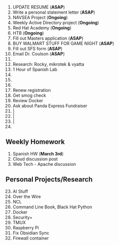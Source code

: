 
1.  UPDATE RESUME (**ASAP**)
2.  Write a personal statement letter (**ASAP**)
3.  NAVSEA Project (**Ongoing**)
4.  Weekly Active Directory project (**Ongoing**)
5.  Red Hat Academy (**Ongoing**)
6.  HTB (**Ongoing**)
7.  Fill out Masters application (**ASAP**)
8.  BUY WALMART STUFF FOR GAME NIGHT (**ASAP**)
9.  Fill out SFS form (**ASAP**)
10. Email Dr. Coulson (**ASAP**)
11. 
12. Research: Rocky, mikrotek & vyatta
13. 1 Hour of Spanish Lab 
14. 
15. 
16. 
17. Renew registration
18. Get smog check
19. Review Docker
20. Ask about Panda Express Fundraiser 
21. |
22. |
23. |
24. 

## Weekly Homework
1. Spanish HW (**March 3rd**)
2. Cloud discussion post
3. Web Tech - Apache discussion

## Personal Projects/Research
23.  AI Stuff
24. Over the Wire
25. NCL
26. Command Line Book, Black Hat Python
27. Docker
28. Security+ 
29. TMUX
30. Raspberry Pi
31. Fix Obsidian Sync
32. Firewall container
